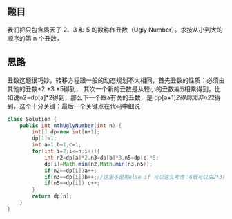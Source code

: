 ## 题目
我们把只包含质因子 2、3 和 5 的数称作丑数（Ugly Number）。求按从小到大的顺序的第 n 个丑数。
## 思路
丑数这题很巧妙，转移方程跟一般的动态规划不大相同，首先丑数的性质：必须由其他的丑数*2 *3 *5得到，
其次一个新的丑数是从较小的丑数`遍历`相乘得到，比如说n2=dp[a]*2得到，那么下一个跟a有关的丑数，是
dp[a+1]*2得到而非n2*2得到，这个十分关键；最后一个关键点在代码中细说
```java
class Solution {
    public int nthUglyNumber(int n) {
        int[] dp=new int[n+1];
        dp[1]=1;
        int a=1,b=1,c=1;
        for(int i=2;i<=n;i++){
            int n2=dp[a]*2,n3=dp[b]*3,n5=dp[c]*5;
            dp[i]=Math.min(n2,Math.min(n3,n5));
            if(n2==dp[i])a++;
            if(n3==dp[i])b++;//这里不是用else if 可以这么考虑：6既可以由2*3得到，又可以由3*2得到，但是丑数唯一，那么相乘后如果是else if会重复的使用6
            if(n5==dp[i]) c++;
        }
        return dp[n];
    }
}
```
